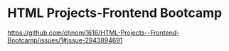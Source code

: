# HTML Projects-Frontend Bootcamp



https://github.com/chnomi1616/HTML-Projects--Frontend-Bootcamp/issues/1#issue-2943894691
